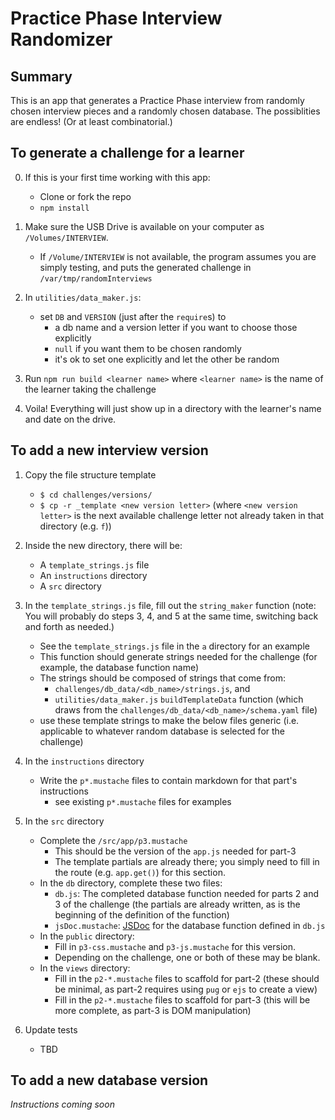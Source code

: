 # Practice Phase Interview Randomizer

## Summary

This is an app that generates a Practice Phase interview from randomly chosen interview pieces and a randomly chosen database. The possiblities are endless! (Or at least combinatorial.)

## To generate a challenge for a learner

0. If this is your first time working with this app: 
   - Clone or fork the repo
   - `npm install`

1. Make sure the USB Drive is available on your computer as `/Volumes/INTERVIEW`.
   - If `/Volume/INTERVIEW` is not available, the program assumes you are simply testing, and puts the generated challenge in `/var/tmp/randomInterviews`

2. In `utilities/data_maker.js`:
   - set `DB` and `VERSION` (just after the `require`s) to 
      - a db name and a version letter if you want to choose those explicitly
      - `null` if you want them to be chosen randomly
      - it's ok to set one explicitly and let the other be random

3. Run 
  `npm run build <learner name>` where `<learner name>` is the name of the learner taking the challenge

4. Voila! Everything will just show up in a directory with the learner's name and date on the drive. 

## To add a new interview version

1. Copy the file structure template
   - `$ cd challenges/versions/`
   - `$ cp -r _template <new version letter>` 
      (where `<new version letter>` is the next available challenge letter not already taken in that directory (e.g. `f`))

2. Inside the new directory, there will be:
   - A `template_strings.js` file
   - An `instructions` directory
   - A `src` directory

3. In the `template_strings.js` file, fill out the `string_maker` function (note: You will probably do steps 3, 4, and 5 at the same time, switching back and forth as needed.)
   - See the `template_strings.js` file in the `a` directory for an example
   - This function should generate strings needed for the challenge (for example, the database function name)
   - The strings should be composed of strings that come from: 
     - `challenges/db_data/<db_name>/strings.js`, and
     - `utilities/data_maker.js` `buildTemplateData` function (which draws from the `challenges/db_data/<db_name>/schema.yaml` file)
   - use these template strings to make the below files generic (i.e. applicable to whatever random database is selected for the challenge)

4. In the `instructions` directory
   - Write the `p*.mustache` files to contain markdown for that part's instructions
     - see existing `p*.mustache` files for examples

5. In the `src` directory
   - Complete the `/src/app/p3.mustache`
     - This should be the version of the `app.js` needed for part-3
     - The template partials are already there; you simply need to fill in the route (e.g. `app.get()`) for this section.
   - In the `db` directory, complete these two files:
     - `db.js`: The completed database function needed for parts 2 and 3 of the challenge (the partials are already written, as is the beginning of the definition of the function)
     - `jsDoc.mustache`: [JSDoc](http://usejsdoc.org/about-getting-started.html#adding-documentation-comments-to-your-code) for the database function defined in `db.js`
   - In the `public` directory:
     - Fill in `p3-css.mustache` and `p3-js.mustache` for this version. 
     - Depending on the challenge, one or both of these may be blank.
   - In the `views` directory:
     - Fill in the `p2-*.mustache` files to scaffold for part-2 (these should be minimal, as part-2 requires using `pug` or `ejs` to create a view)
     - Fill in the `p2-*.mustache` files to scaffold for part-3 (this will be more complete, as part-3 is DOM manipulation)

6. Update tests
   - TBD

## To add a new database version

_Instructions coming soon_